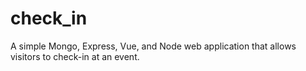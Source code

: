 # check_in
A simple Mongo, Express, Vue, and Node web application that allows visitors to check-in at an event. 
